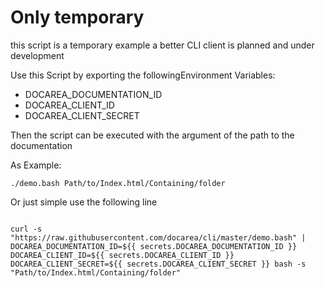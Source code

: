 # Only temporary

this script is a temporary example
a better CLI client is planned and under development


Use this Script by exporting the followingEnvironment Variables:
 * DOCAREA_DOCUMENTATION_ID
 * DOCAREA_CLIENT_ID
 * DOCAREA_CLIENT_SECRET

Then the script can be executed with the argument of the path to the documentation

As Example:
```
./demo.bash Path/to/Index.html/Containing/folder

```

Or just simple use the following line
```

curl -s "https://raw.githubusercontent.com/docarea/cli/master/demo.bash" | DOCAREA_DOCUMENTATION_ID=${{ secrets.DOCAREA_DOCUMENTATION_ID }} DOCAREA_CLIENT_ID=${{ secrets.DOCAREA_CLIENT_ID }} DOCAREA_CLIENT_SECRET=${{ secrets.DOCAREA_CLIENT_SECRET }} bash -s "Path/to/Index.html/Containing/folder"

```
